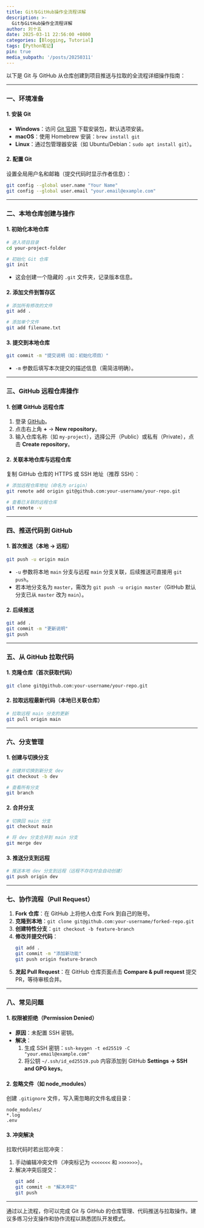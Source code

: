 ```yaml
---
title: Git与GitHub操作全流程详解
description: >-
  Git与GitHub操作全流程详解
author: 刘十五
date: 2025-03-11 22:56:00 +0800
categories: [Blogging, Tutorial]
tags: [Python笔记]
pin: true
media_subpath: '/posts/20250311'
---
```


以下是 Git 与 GitHub 从仓库创建到项目推送与拉取的全流程详细操作指南：

---

### **一、环境准备**
#### 1. 安装 Git
- **Windows**：访问 [Git 官网](https://git-scm.com/) 下载安装包，默认选项安装。
- **macOS**：使用 Homebrew 安装：`brew install git`
- **Linux**：通过包管理器安装（如 Ubuntu/Debian：`sudo apt install git`）。

#### 2. 配置 Git
设置全局用户名和邮箱（提交代码时显示作者信息）：
```bash
git config --global user.name "Your Name"
git config --global user.email "your.email@example.com"
```

---

### **二、本地仓库创建与操作**
#### 1. 初始化本地仓库
```bash
# 进入项目目录
cd your-project-folder

# 初始化 Git 仓库
git init
```
- 这会创建一个隐藏的 `.git` 文件夹，记录版本信息。

#### 2. 添加文件到暂存区
```bash
# 添加所有修改的文件
git add .

# 添加单个文件
git add filename.txt
```

#### 3. 提交到本地仓库
```bash
git commit -m "提交说明（如：初始化项目）"
```
- `-m` 参数后填写本次提交的描述信息（需简洁明确）。

---

### **三、GitHub 远程仓库操作**
#### 1. 创建 GitHub 远程仓库
1. 登录 [GitHub](https://github.com)。
2. 点击右上角 **+** → **New repository**。
3. 输入仓库名称（如 `my-project`），选择公开（Public）或私有（Private），点击 **Create repository**。

#### 2. 关联本地仓库与远程仓库
复制 GitHub 仓库的 HTTPS 或 SSH 地址（推荐 SSH）：
```bash
# 添加远程仓库地址（命名为 origin）
git remote add origin git@github.com:your-username/your-repo.git

# 查看已关联的远程仓库
git remote -v
```

---

### **四、推送代码到 GitHub**
#### 1. 首次推送（本地 → 远程）
```bash
git push -u origin main
```
- `-u` 参数将本地 `main` 分支与远程 `main` 分支关联，后续推送可直接用 `git push`。
- 若本地分支名为 `master`，需改为 `git push -u origin master`（GitHub 默认分支已从 `master` 改为 `main`）。

#### 2. 后续推送
```bash
git add .
git commit -m "更新说明"
git push
```

---

### **五、从 GitHub 拉取代码**
#### 1. 克隆仓库（首次获取代码）
```bash
git clone git@github.com:your-username/your-repo.git
```

#### 2. 拉取远程最新代码（本地已关联仓库）
```bash
# 拉取远程 main 分支的更新
git pull origin main
```

---

### **六、分支管理**
#### 1. 创建与切换分支
```bash
# 创建并切换到新分支 dev
git checkout -b dev

# 查看所有分支
git branch
```

#### 2. 合并分支
```bash
# 切换回 main 分支
git checkout main

# 将 dev 分支合并到 main 分支
git merge dev
```

#### 3. 推送分支到远程
```bash
# 推送本地 dev 分支到远程（远程不存在时会自动创建）
git push origin dev
```

---

### **七、协作流程（Pull Request）**
1. **Fork 仓库**：在 GitHub 上将他人仓库 Fork 到自己的账号。
2. **克隆到本地**：`git clone git@github.com:your-username/forked-repo.git`
3. **创建特性分支**：`git checkout -b feature-branch`
4. **修改并提交代码**：
   ```bash
   git add .
   git commit -m "添加新功能"
   git push origin feature-branch
   ```
5. **发起 Pull Request**：在 GitHub 仓库页面点击 **Compare & pull request** 提交 PR，等待审核合并。

---

### **八、常见问题**
#### 1. 权限被拒绝（Permission Denied）
- **原因**：未配置 SSH 密钥。
- **解决**：
  1. 生成 SSH 密钥：`ssh-keygen -t ed25519 -C "your.email@example.com"`
  2. 将公钥 `~/.ssh/id_ed25519.pub` 内容添加到 GitHub **Settings → SSH and GPG keys**。

#### 2. 忽略文件（如 node_modules）
创建 `.gitignore` 文件，写入需忽略的文件名或目录：
```
node_modules/
*.log
.env
```

#### 3. 冲突解决
拉取代码时若出现冲突：
1. 手动编辑冲突文件（冲突标记为 `<<<<<<<` 和 `>>>>>>>`）。
2. 解决冲突后提交：
   ```bash
   git add .
   git commit -m "解决冲突"
   git push
   ```

---

通过以上流程，你可以完成 Git 与 GitHub 的仓库管理、代码推送与拉取操作。建议多练习分支操作和协作流程以熟悉团队开发模式。